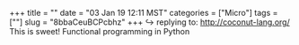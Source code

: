 +++
title = ""
date = "03 Jan 19 12:11 MST"
categories = ["Micro"]
tags = [""]
slug = "8bbaCeuBCPcbhz"
+++
↪️ replying to: http://coconut-lang.org/
This is sweet! Functional programming in Python
